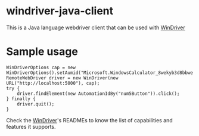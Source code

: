 # windriver-java-client

This is a Java language webdriver client that can be used with [WinDriver](https://github.com/pvhung97/WinDriver)

# Sample usage

```
WinDriverOptions cap = new WinDriverOptions().setAumid("Microsoft.WindowsCalculator_8wekyb3d8bbwe!App");
RemoteWebDriver driver = new WinDriver(new URL("http://localhost:5000"), cap);
try {
    driver.findElement(new AutomationIdBy("num5Button")).click();
} finally {
    driver.quit();
}
```

Check the [WinDriver](https://github.com/pvhung97/WinDriver)'s READMEs to know the list of capabilities and features it supports.